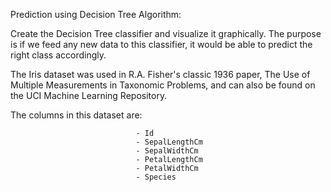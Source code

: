 Prediction using Decision Tree Algorithm:

Create the Decision Tree classifier and visualize it graphically. The purpose is if we feed any new data to this classifier, it would be able to predict the right class accordingly.

The Iris dataset was used in R.A. Fisher's classic 1936 paper, The Use of Multiple Measurements in Taxonomic Problems, and can also be found on the UCI Machine Learning Repository.

The columns in this dataset are:

                                - Id
                                - SepalLengthCm
                                - SepalWidthCm
                                - PetalLengthCm
                                - PetalWidthCm
                                - Species
